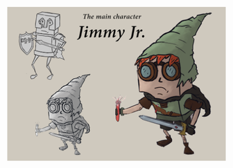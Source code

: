 ![Character](https://github.com/Raist3D/PlatformGame/blob/master/ConceptArt/Concept_Character_01.png)
